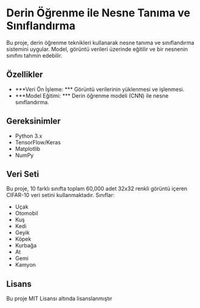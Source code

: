 # Derin Öğrenme ile Nesne Tanıma ve Sınıflandırma

Bu proje, derin öğrenme teknikleri kullanarak nesne tanıma ve sınıflandırma sistemini uygular. Model, görüntü verileri üzerinde eğitilir ve bir nesnenin sınıfını tahmin edebilir.

## Özellikler
- ***Veri Ön İşleme: *** Görüntü verilerinin yüklenmesi ve işlenmesi.
- ***Model Eğitimi: ***  Derin öğrenme modeli (CNN) ile nesne sınıflandırma.

## Gereksinimler

- Python 3.x
- TensorFlow/Keras
- Matplotlib
- NumPy

## Veri Seti
Bu proje, 10 farklı sınıfta toplam 60,000 adet 32x32 renkli görüntü içeren CIFAR-10 veri setini kullanmaktadır. Sınıflar:

- Uçak
- Otomobil
- Kuş
- Kedi
- Geyik
- Köpek
- Kurbağa
- At
- Gemi
- Kamyon

## Lisans
Bu proje MIT Lisansı altında lisanslanmıştır 

